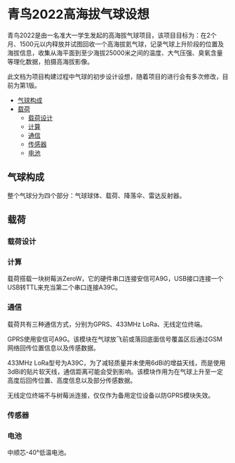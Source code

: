 # 青鸟2022高海拔气球设想

青鸟2022是由一名准大一学生发起的高海拔气球项目，该项目目标为：在2个月、1500元以内释放并试图回收一个高海拔氦气球，记录气球上升阶段的位置及海拔信息，收集从海平面到至少海拔25000米之间的温度、大气压强、臭氧含量等理化数据，拍摄高海拔影像。

此文档为项目构建过程中气球的初步设计设想，随着项目的进行会有多次修改，目前为第1版。

* [气球构成](#气球构成)
* [载荷](#载荷)
    * [载荷设计](#载荷设计)
    * [计算](#计算)
    * [通信](#通信)
    * [传感器](#传感器)
    * [电池](#电池)

## 气球构成
整个气球分为四个部分：气球球体、载荷、降落伞、雷达反射器。
## 载荷
### 载荷设计
### 计算
载荷搭载一块树莓派ZeroW，它的硬件串口连接安信可A9G，USB接口连接一个USB转TTL来充当第二个串口连接A39C。
### 通信
载荷共有三种通信方式，分别为GPRS、433MHz LoRa、无线定位终端。

GPRS使用安信可A9G。该模块在气球放飞前或落回底面信号覆盖区后通过GSM网络回传位置信息以及传感数据。

433MHz LoRa型号为A39C，为了减轻质量并未使用6dBi的增益天线，而是使用3dBi的贴片软天线，通信距离可能会受到影响。该模块作用为在气球上升至一定高度后回传位置、高度信息以及部分传感数据。

无线定位终端不与树莓派连接，仅仅作为备用定位设备以防GPRS模块失效。
### 传感器
### 电池
中顺芯-40°低温电池。